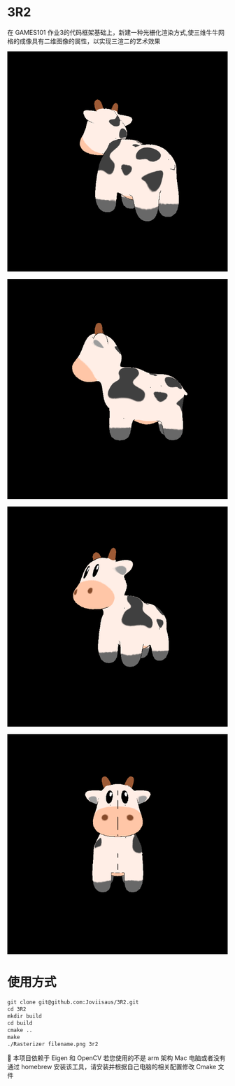 # 3R2
在 GAMES101 作业3的代码框架基础上，新建一种光栅化渲染方式,使三维牛牛网格的成像具有二维图像的属性，以实现三渲二的艺术效果

![40](public/40.png)

![90](public/90.png)

![135](public/135.png)

![180](public/180.png)

# 使用方式

```shell
git clone git@github.com:Joviisaus/3R2.git
cd 3R2
mkdir build
cd build
cmake ..
make
./Rasterizer filename.png 3r2
```

🌟 本项目依赖于 Eigen 和 OpenCV 若您使用的不是 arm 架构 Mac 电脑或者没有通过 homebrew 安装该工具，请安装并根据自己电脑的相关配置修改 Cmake 文件

